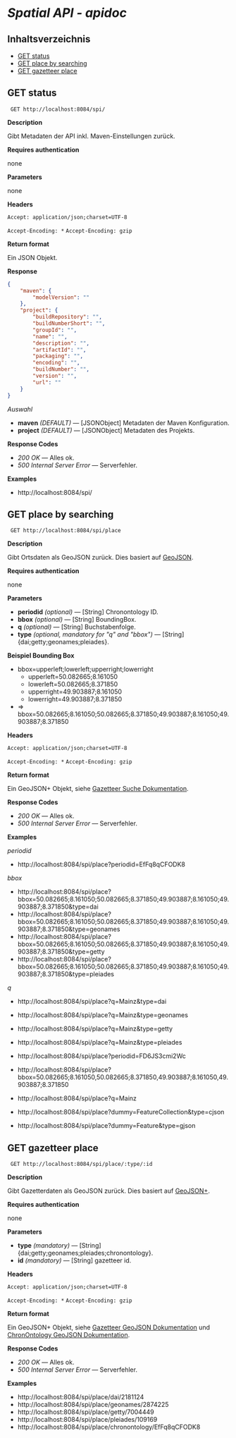 # *Spatial API - apidoc*

## Inhaltsverzeichnis

* [GET status](#get-status)
* [GET place by searching](#get-place-by-searching)
* [GET gazetteer place](#get-gazetteer-place)

## GET status

` GET http://localhost:8084/spi/`

**Description**

Gibt Metadaten der API inkl. Maven-Einstellungen zurück.

**Requires authentication**

none

**Parameters**

none

**Headers**

`Accept: application/json;charset=UTF-8`

`Accept-Encoding: *` `Accept-Encoding: gzip`

**Return format**

Ein JSON Objekt.

**Response**

```json
{
	"maven": {
		"modelVersion": ""
	},
	"project": {
		"buildRepository": "",
		"buildNumberShort": "",
		"groupId": "",
		"name": "",
		"description": "",
		"artifactId": "",
		"packaging": "",
		"encoding": "",
		"buildNumber": "",
		"version": "",
		"url": ""
	}
}
```

*Auswahl*

* **maven** *(DEFAULT)* — [JSONObject] Metadaten der Maven Konfiguration.
* **project** *(DEFAULT)* — [JSONObject] Metadaten des Projekts.

**Response Codes**

* *200 OK* — Alles ok.
* *500 Internal Server Error* — Serverfehler.

**Examples**

* http://localhost:8084/spi/

## GET place by searching

` GET http://localhost:8084/spi/place`

**Description**

Gibt Ortsdaten als GeoJSON zurück. Dies basiert auf [GeoJSON](http://geojson.org).

**Requires authentication**

none

**Parameters**

* **periodid** *(optional)* — [String] Chronontology ID.
* **bbox** *(optional)* — [String] BoundingBox.
* **q** *(optional)* — [String] Buchstabenfolge.
* **type** *(optional, mandatory for "q" and "bbox")* — [String] {dai;getty;geonames;pleiades}.

**Beispiel Bounding Box**

* bbox=upperleft;lowerleft;upperright;lowerright
	* upperleft=50.082665;8.161050
	* lowerleft=50.082665;8.371850
	* upperright=49.903887;8.161050
	* lowerright=49.903887;8.371850
* => bbox=50.082665;8.161050;50.082665;8.371850;49.903887;8.161050;49.903887;8.371850

**Headers**

`Accept: application/json;charset=UTF-8`

`Accept-Encoding: *` `Accept-Encoding: gzip`

**Return format**

Ein GeoJSON+ Objekt, siehe [Gazetteer Suche Dokumentation](https://github.com/linkedgeodesy/geojson-plus/blob/master/datamodel.md#gazetteer-suche).

**Response Codes**

* *200 OK* — Alles ok.
* *500 Internal Server Error* — Serverfehler.

**Examples**

*periodid*

* http://localhost:8084/spi/place?periodid=EfFq8qCFODK8

*bbox*

* http://localhost:8084/spi/place?bbox=50.082665;8.161050;50.082665;8.371850;49.903887;8.161050;49.903887;8.371850&type=dai
* http://localhost:8084/spi/place?bbox=50.082665;8.161050;50.082665;8.371850;49.903887;8.161050;49.903887;8.371850&type=geonames
* http://localhost:8084/spi/place?bbox=50.082665;8.161050;50.082665;8.371850;49.903887;8.161050;49.903887;8.371850&type=getty
* http://localhost:8084/spi/place?bbox=50.082665;8.161050;50.082665;8.371850;49.903887;8.161050;49.903887;8.371850&type=pleiades

*q*

* http://localhost:8084/spi/place?q=Mainz&type=dai
* http://localhost:8084/spi/place?q=Mainz&type=geonames
* http://localhost:8084/spi/place?q=Mainz&type=getty
* http://localhost:8084/spi/place?q=Mainz&type=pleiades

* http://localhost:8084/spi/place?periodid=FD6JS3cmi2Wc
* http://localhost:8084/spi/place?bbox=50.082665;8.161050,50.082665;8.371850,49.903887;8.161050,49.903887;8.371850
* http://localhost:8084/spi/place?q=Mainz
* http://localhost:8084/spi/place?dummy=FeatureCollection&type=cjson
* http://localhost:8084/spi/place?dummy=Feature&type=gjson

## GET gazetteer place

` GET http://localhost:8084/spi/place/:type/:id`

**Description**

Gibt Gazetterdaten als GeoJSON zurück. Dies basiert auf [GeoJSON+](https://github.com/linkedgeodesy/geojson-plus/blob/master/datamodel.md).

**Requires authentication**

none

**Parameters**

* **type** *(mandatory)* — [String] {dai;getty;geonames;pleiades;chronontology}.
* **id** *(mandatory)* — [String] gazetteer id.

**Headers**

`Accept: application/json;charset=UTF-8`

`Accept-Encoding: *` `Accept-Encoding: gzip`

**Return format**

Ein GeoJSON+ Objekt, siehe [Gazetteer GeoJSON Dokumentation](https://github.com/linkedgeodesy/geojson-plus/blob/master/datamodel.md#gazetteer-ressource) und [ChronOntology GeoJSON Dokumentation](https://github.com/linkedgeodesy/geojson-plus/blob/master/datamodel.md#chronontology-geojson).

**Response Codes**

* *200 OK* — Alles ok.
* *500 Internal Server Error* — Serverfehler.

**Examples**

* http://localhost:8084/spi/place/dai/2181124
* http://localhost:8084/spi/place/geonames/2874225
* http://localhost:8084/spi/place/getty/7004449
* http://localhost:8084/spi/place/pleiades/109169
* http://localhost:8084/spi/place/chronontology/EfFq8qCFODK8

